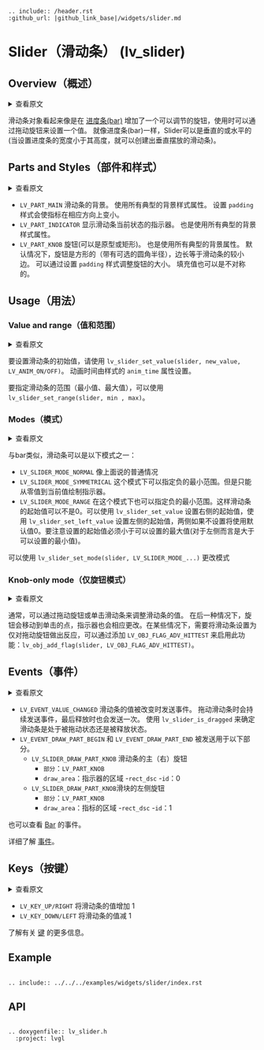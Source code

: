 ```eval_rst
.. include:: /header.rst 
:github_url: |github_link_base|/widgets/slider.md
```
# Slider（滑动条） (lv_slider)

## Overview（概述）

<details>
<summary>查看原文</summary>
<p>

The Slider object looks like a [Bar](/widgets/core/bar) supplemented with a knob. The knob can be dragged to set a value. Just like Bar, Slider can be vertical or horizontal.

</p>
</details>

滑动条对象看起来像是在 [进度条(bar)](/widgets/core/bar) 增加了一个可以调节的旋钮，使用时可以通过拖动旋钮来设置一个值。 就像进度条(bar)一样，Slider可以是垂直的或水平的(当设置进度条的宽度小于其高度，就可以创建出垂直摆放的滑动条)。

## Parts and Styles（部件和样式）

<details>
<summary>查看原文</summary>
<p>

- `LV_PART_MAIN` The background of the slider. Uses all the typical background style properties. `padding` makes the indicator smaller in the respective direction.
- `LV_PART_INDICATOR` The indicator that shows the current state of the slider. Also uses all the typical background style properties.
- `LV_PART_KNOB` A rectangle (or circle) drawn at the current value. Also uses all the typical background properties to describe the knob(s). By default the knob is square (with a optional corner radius) with side length equal to the smaller side of the slider. The knob can be made larger with the `padding` values. Padding values can be asymmetric too. 

</p>
</details>

- `LV_PART_MAIN` 滑动条的背景。 使用所有典型的背景样式属性。 设置 `padding` 样式会使指标在相应方向上变小。
- `LV_PART_INDICATOR` 显示滑动条当前状态的指示器。 也是使用所有典型的背景样式属性。
- `LV_PART_KNOB` 旋钮(可以是原型或矩形)。 也是使用所有典型的背景属性。 默认情况下，旋钮是方形的（带有可选的圆角半径），边长等于滑动条的较小边。 可以通过设置 `padding` 样式调整旋钮的大小。 填充值也可以是不对称的。


## Usage（用法）

### Value and range（值和范围）

<details>
<summary>查看原文</summary>
<p>

To set an initial value use `lv_slider_set_value(slider, new_value, LV_ANIM_ON/OFF)`.  The animation time is set by the styles' `anim_time` property.

To specify the range (min, max values), `lv_slider_set_range(slider, min , max)` can be used.

</p>
</details>

要设置滑动条的初始值，请使用 `lv_slider_set_value(slider, new_value, LV_ANIM_ON/OFF)`。 动画时间由样式的 `anim_time` 属性设置。

要指定滑动条的范围（最小值、最大值），可以使用 `lv_slider_set_range(slider, min , max)`。

### Modes（模式）

<details>
<summary>查看原文</summary>
<p>

The slider can be one the following modes:
- `LV_SLIDER_MODE_NORMAL` A normal slider as described above
- `LV_SLIDER_MODE_SYMMETRICAL` Draw the indicator form the zero value to current value. Requires negaitve minimum range and positive maximum range.
- `LV_SLIDER_MODE_RANGE` Allows setting the start value too by `lv_bar_set_start_value(bar, new_value, LV_ANIM_ON/OFF)`. The start value has to be always smaller than the end value.

The mode can be changed with `lv_slider_set_mode(slider, LV_SLIDER_MODE_...)`

</p>
</details>

与bar类似，滑动条可以是以下模式之一：
- `LV_SLIDER_MODE_NORMAL` 像上面说的普通情况
- `LV_SLIDER_MODE_SYMMETRICAL` 这个模式下可以指定负的最小范围。但是只能从零值到当前值绘制指示器。
- `LV_SLIDER_MODE_RANGE` 在这个模式下也可以指定负的最小范围。这样滑动条的起始值可以不是0。可以使用 `lv_slider_set_value` 设置右侧的起始值，使用 `lv_slider_set_left_value` 设置左侧的起始值，两侧如果不设置将使用默认值0。要注意设置的起始值必须小于可以设置的最大值(对于左侧而言是大于可以设置的最小值)。

可以使用 `lv_slider_set_mode(slider, LV_SLIDER_MODE_...)` 更改模式

### Knob-only mode（仅旋钮模式）

<details>
<summary>查看原文</summary>
<p>

Normally, the slider can be adjusted either by dragging the knob, or by clicking on the slider bar. 
In the latter case the knob moves to the point clicked and slider value changes accordingly. In some cases it is desirable to set the slider to react on dragging the knob only. This feature is enabled by adding the `LV_OBJ_FLAG_ADV_HITTEST`: `lv_obj_add_flag(slider, LV_OBJ_FLAG_ADV_HITTEST)`.

</p>
</details>

通常，可以通过拖动旋钮或单击滑动条来调整滑动条的值。
在后一种情况下，旋钮会移动到单击的点，指示器也会相应更改。在某些情况下，需要将滑动条设置为仅对拖动旋钮做出反应，可以通过添加 `LV_OBJ_FLAG_ADV_HITTEST` 来启用此功能：`lv_obj_add_flag(slider, LV_OBJ_FLAG_ADV_HITTEST)`。

## Events（事件）

<details>
<summary>查看原文</summary>
<p>

- `LV_EVENT_VALUE_CHANGED` Sent while the slider is being dragged or changed with keys. 
The event is sent continuously while the slider is dragged and once when released. Use `lv_slider_is_dragged` to detemine whether the Slider is still being dragged or has just been released.
- `LV_EVENT_DRAW_PART_BEGIN` and `LV_EVENT_DRAW_PART_END` are sent for the following parts. 
    - `LV_SLIDER_DRAW_PART_KNOB` The main (right) knob of the slider
        - `part`: `LV_PART_KNOB` 
        - `draw_area`: area of the indicator
        - `rect_dsc`
        - `id`: 0
    - `LV_SLIDER_DRAW_PART_KNOB`  The left knob of the slider
        - `part`: `LV_PART_KNOB` 
        - `draw_area`: area of the indicator
        - `rect_dsc`
        - `id`: 1

See the events of the [Bar](/widgets/core/bar) too.

Learn more about [Events](/overview/event).

</p>
</details>

- `LV_EVENT_VALUE_CHANGED` 滑动条的值被改变时发送事件。
拖动滑动条时会持续发送事件，最后释放时也会发送一次。 使用 `lv_slider_is_dragged` 来确定滑动条是处于被拖动状态还是被释放状态。
- `LV_EVENT_DRAW_PART_BEGIN` 和 `LV_EVENT_DRAW_PART_END` 被发送用于以下部分。
     - `LV_SLIDER_DRAW_PART_KNOB` 滑动条的主（右）旋钮
         - `部分`：`LV_PART_KNOB`
         - `draw_area`：指示器的区域
         -`rect_dsc`
         -`id`：0
     - `LV_SLIDER_DRAW_PART_KNOB`滑块的左侧旋钮
         - `部分`：`LV_PART_KNOB`
         - `draw_area`：指标的区域
         -`rect_dsc`
         -`id`：1

也可以查看 [Bar](/widgets/core/bar) 的事件。

详细了解 [事件](/overview/event)。

## Keys（按键）

<details>
<summary>查看原文</summary>
<p>

- `LV_KEY_UP/RIGHT` Increment the slider's value by 1
- `LV_KEY_DOWN/LEFT` Decrement the slider's value by 1

Learn more about [Keys](/overview/indev).

</p>
</details>

- `LV_KEY_UP/RIGHT` 将滑动条的值增加 1
- `LV_KEY_DOWN/LEFT` 将滑动条的值减 1

了解有关 [键](/overview/indev) 的更多信息。

## Example

```eval_rst

.. include:: ../../../examples/widgets/slider/index.rst

```

## API 

```eval_rst

.. doxygenfile:: lv_slider.h
  :project: lvgl
        
```

